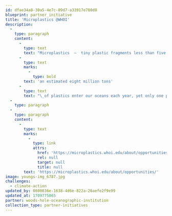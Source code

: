 ```yaml
---
id: dfae34a8-30a5-4e7c-89d7-a33917e780d8
blueprint: partner_initiative
title: 'Microplastics @WHOI'
description:
  -
    type: paragraph
    content:
      -
        type: text
        text: "Microplastics  —  tiny plastic fragments less than five millimeters in size  —  are ubiquitous in the global ocean. In fact,\_"
      -
        type: text
        marks:
          -
            type: bold
        text: 'an estimated eight million tons'
      -
        type: text
        text: "\_of plastics enter our oceans each year, yet only one percent can be seen floating at the surface. Where the rest ends up is not well understood."
  -
    type: paragraph
  -
    type: paragraph
    content:
      -
        type: text
        marks:
          -
            type: link
            attrs:
              href: 'https://microplastics.whoi.edu/about/opportunities/'
              rel: null
              target: null
              title: null
        text: 'https://microplastics.whoi.edu/about/opportunities/'
image: youngs-img_6787.jpg
challenges:
  - climate-action
updated_by: 0800036e-1638-4d6e-822a-26aefe2f9e99
updated_at: 1709775065
partner: woods-hole-oceanographic-institution
collection_type: partner-initiatives
---
```

